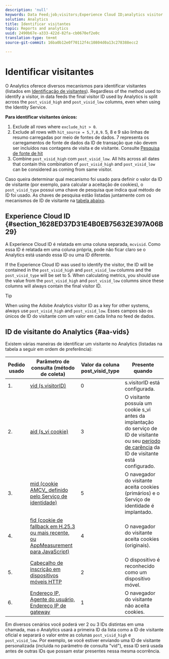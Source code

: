```yaml
---
description: 'null'
keywords: Data Feed;job;visitors;Experience Cloud ID;analytics visitor id;identify
solution: Analytics
title: Identificar visitantes
topic: Reports and analytics
uuid: 2490b67e-a333-422d-82fa-cb0670ef2e0c
translation-type: tm+mt
source-git-commit: 16ba0b12e0f70112f4c10804d0a13c278388ecc2

---
```



# Identificar visitantes

O Analytics oferece diversos mecanismos para identificar visitantes (listados em [Identificação de visitantes](/help/export/analytics-data-feed/c-df-contents/datafeeds-visid.md)). Regardless of the method used to identify a visitor, in data feeds the final visitor ID used by Analytics is split across the `post_visid_high` and `post_visid_low` columns, even when using the Identity Service.

**Para identificar visitantes únicos:**

1. Exclude all rows where `exclude_hit > 0`.
1. Exclude all rows with `hit_source = 5,7,8,9`. 5, 8 e 9 são linhas de resumo carregadas por meio de fontes de dados. 7 representa os carregamentos de fonte de dados da ID de transação que não devem ser incluídos nas contagens de visita e de visitante. Consulte [Pesquisa de fonte de hit](/help/export/analytics-data-feed/c-df-contents/datafeeds-hit-source.md)
1. Combine `post_visid_high` com `post_visid_low`. All hits across all dates that contain this combination of `post_visid_high` and `post_visid_low` can be considered as coming from same visitor.

Caso queira determinar qual mecanismo foi usado para definir o valor da ID de visitante (por exemplo, para calcular a aceitação de cookies), o `post_visid_type` possui uma chave de pesquisa que indica qual método de ID foi usado. As chaves de pesquisa estão listadas juntamente com os mecanismos de ID de visitante na [tabela abaixo](/help/export/analytics-data-feed/c-df-contents/datafeeds-visid.md#aa-vids).

## Experience Cloud ID {#section_1628ED37D31E4B0EB75632E397A06B29}

A Experience Cloud ID é relatada em uma coluna separada, `mcvisid`. Como essa ID é relatada em uma coluna própria, pode não ficar claro se o Analytics está usando essa ID ou uma ID diferente.

If the Experience Cloud ID was used to identify the visitor, the ID will be contained in the `post_visid_high` and `post_visid_low` columns and the `post_visid_type` will be set to 5. When calculating metrics, you should use the value from the `post_visid_high` and `post_visid_low` columns since these columns will always contain the final visitor ID.

>[!TIP]
>
> When using the Adobe Analytics visitor ID as a key for other systems, always use `post_visid_high` and `post_visid_low`. Esses campos são os únicos de ID do visitante com um valor em cada linha no feed de dados.

## ID de visitante do Analytics {#aa-vids}

Existem várias maneiras de identificar um visitante no Analytics (listadas na tabela a seguir em ordem de preferência):

| Pedido usado | Parâmetro de consulta (método de coleta) | Valor da coluna post_visid_type | Presente quando |
|---|---|---|---|
| 1. | [vid (s.visitorID)](https://marketing.adobe.com/resources/help/en_US/sc/implement/visid_custom.html) | 0 | s.visitorID está configurada. |
| 2. | [aid (s_vi cookie)](https://marketing.adobe.com/resources/help/en_US/sc/implement/visid_analytics.html) | 3 | O visitante possuía um cookie s_vi antes da implantação do serviço de ID de visitante ou seu [período de carência](https://marketing.adobe.com/resources/help/en_US/mcvid/mcvid_grace_period.html) da ID de visitante está configurado. |
| 3. | [mid (cookie AMCV_ definido pelo Serviço de identidade)](https://marketing.adobe.com/resources/help/en_US/mcvid/) | 5 | O navegador do visitante aceita cookies (primários) e o Serviço de identidade é implantado. |
| 4. | [fid (cookie de fallback em H.25.3 ou mais recente, ou AppMeasurement para JavaScript)](https://marketing.adobe.com/resources/help/en_US/sc/implement/visid_fallback.html) | 4 | O navegador do visitante aceita cookies (originais). |
| 5. | [Cabeçalho de inscrição em dispositivos móveis HTTP](https://marketing.adobe.com/resources/help/en_US/sc/implement/visid_mobile.html) | 2 | O dispositivo é reconhecido como um dispositivo móvel. |
| 6. | [Endereço IP, Agente do usuário, Endereço IP de gateway](https://marketing.adobe.com/resources/help/en_US/sc/implement/visid_fallback.html) | 1 | O navegador do visitante não aceita cookies. |

Em diversos cenários você poderá ver 2 ou 3 IDs distintas em uma chamada, mas o Analytics usará a primeira ID da lista como a ID de visitante oficial e separará o valor entre as colunas `post_visid_high` e `post_visid_low`. Por exemplo, se você estiver enviando uma ID de visitante personalizada (incluída no parâmetro de consulta "vid"), essa ID será usada antes de outras IDs que possam estar presentes nessa mesma ocorrência.
